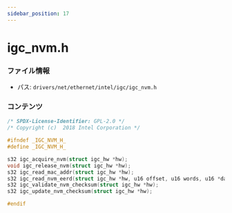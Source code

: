```yaml
---
sidebar_position: 17
---
```

# igc_nvm.h

### ファイル情報

- パス: `drivers/net/ethernet/intel/igc/igc_nvm.h`

### コンテンツ

```h
/* SPDX-License-Identifier: GPL-2.0 */
/* Copyright (c)  2018 Intel Corporation */

#ifndef _IGC_NVM_H_
#define _IGC_NVM_H_

s32 igc_acquire_nvm(struct igc_hw *hw);
void igc_release_nvm(struct igc_hw *hw);
s32 igc_read_mac_addr(struct igc_hw *hw);
s32 igc_read_nvm_eerd(struct igc_hw *hw, u16 offset, u16 words, u16 *data);
s32 igc_validate_nvm_checksum(struct igc_hw *hw);
s32 igc_update_nvm_checksum(struct igc_hw *hw);

#endif

```
